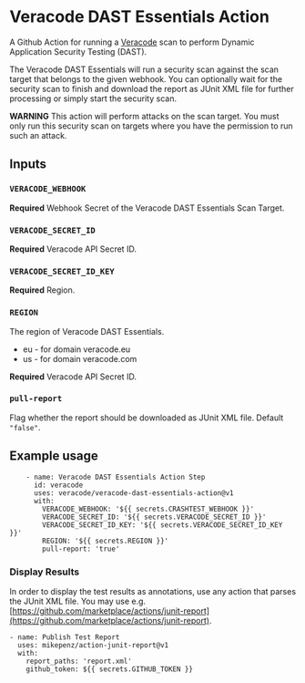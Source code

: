 # Veracode DAST Essentials Action

A Github Action for running a [Veracode](https://veracode.com) scan to perform Dynamic Application Security Testing (DAST).

The Veracode DAST Essentials will run a security scan against the scan target that belongs to the given webhook. You can optionally wait for the security scan to finish and download the report as JUnit XML file for further processing or simply start the security scan.

**WARNING** This action will perform attacks on the scan target. You must only run this security scan on targets where you have the permission to run such an attack.

## Inputs

### `VERACODE_WEBHOOK`

**Required** Webhook Secret of the Veracode DAST Essentials Scan Target.

### `VERACODE_SECRET_ID`

**Required** Veracode API Secret ID.

### `VERACODE_SECRET_ID_KEY`

**Required** Region.

### `REGION`

The region of Veracode DAST Essentials.
- eu - for domain veracode.eu
- us - for domain veracode.com

**Required** Veracode API Secret ID.

### `pull-report`

Flag whether the report should be downloaded as JUnit XML file. Default `"false"`.

## Example usage

```
    - name: Veracode DAST Essentials Action Step
      id: veracode
      uses: veracode/veracode-dast-essentials-action@v1
      with:
        VERACODE_WEBHOOK: '${{ secrets.CRASHTEST_WEBHOOK }}'
        VERACODE_SECRET_ID: '${{ secrets.VERACODE_SECRET_ID }}'
        VERACODE_SECRET_ID_KEY: '${{ secrets.VERACODE_SECRET_ID_KEY }}'
        REGION: '${{ secrets.REGION }}'
        pull-report: 'true'
```

### Display Results

In order to display the test results as annotations, use any action that parses the JUnit XML file. You may use e.g. [https://github.com/marketplace/actions/junit-report](https://github.com/marketplace/actions/junit-report).

```
- name: Publish Test Report
  uses: mikepenz/action-junit-report@v1
  with:
    report_paths: 'report.xml'
    github_token: ${{ secrets.GITHUB_TOKEN }}
```
